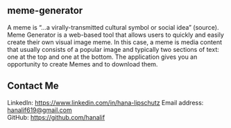 ## meme-generator
A meme is “…a virally-transmitted cultural symbol or social idea” (source). Meme Generator is a web-based tool that allows users to quickly and easily create their own visual image meme. In this case, a meme is media content  that usually consists of a popular image and typically two sections of text: one at the top and one at the bottom.
The application gives you an opportunity to create Memes and to download them.

## Contact Me
LinkedIn: https://www.linkedin.com/in/hana-lipschutz
Email address:   hanalif619@gmail.com 	
GitHub: https://github.com/hanalif
